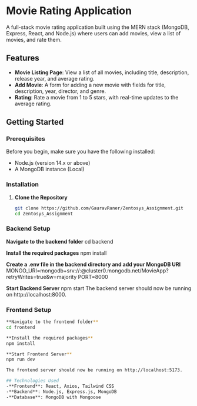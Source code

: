 # Movie Rating Application

A full-stack movie rating application built using the MERN stack (MongoDB, Express, React, and Node.js) where users can add movies, view a list of movies, and rate them.

## Features

- **Movie Listing Page**: View a list of all movies, including title, description, release year, and average rating.
- **Add Movie**: A form for adding a new movie with fields for title, description, year, director, and genre.
- **Rating**: Rate a movie from 1 to 5 stars, with real-time updates to the average rating.

## Getting Started

### Prerequisites

Before you begin, make sure you have the following installed:

- Node.js (version 14.x or above)
- A MongoDB instance (Local)

### Installation

1. **Clone the Repository**
   ```bash
   git clone https://github.com/GauravRaner/Zentosys_Assignment.git
   cd Zentosys_Assignment


### Backend Setup
**Navigate to the backend folder**
cd backend

**Install the required packages**
npm install

**Create a .env file in the backend directory and add your MongoDB URI**
MONGO_URI=mongodb+srv://<username>:<password>@cluster0.mongodb.net/MovieApp?retryWrites=true&w=majority
PORT=8000

**Start Backend Server**
npm start
The backend server should now be running on http://localhost:8000.

### Frontend Setup
```bash
**Navigate to the frontend folder**
cd frontend

**Install the required packages**
npm install

**Start Frontend Server**
npm run dev

The frontend server should now be running on http://localhost:5173.

## Technologies Used
-**Frontend**: React, Axios, Tailwind CSS
-**Backend**: Node.js, Express.js, MongoDB
-**Database**: MongoDB with Mongoose
